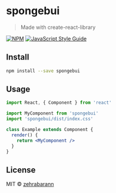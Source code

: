 # spongebui

> Made with create-react-library

[![NPM](https://img.shields.io/npm/v/spongebui.svg)](https://www.npmjs.com/package/spongebui) [![JavaScript Style Guide](https://img.shields.io/badge/code_style-standard-brightgreen.svg)](https://standardjs.com)

## Install

```bash
npm install --save spongebui
```

## Usage

```jsx
import React, { Component } from 'react'

import MyComponent from 'spongebui'
import 'spongebui/dist/index.css'

class Example extends Component {
  render() {
    return <MyComponent />
  }
}
```

## License

MIT © [zehrabarann](https://github.com/zehrabarann)
